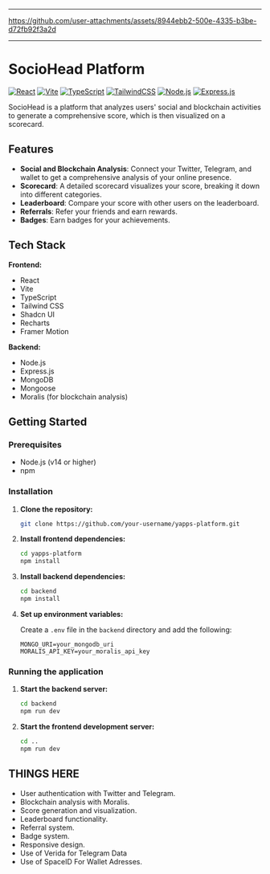 ----------------------------------------------------------------------------------


https://github.com/user-attachments/assets/8944ebb2-500e-4335-b3be-d72fb92f3a2d


---------------------------------------------------------------------------------
# SocioHead Platform

[![React](https://img.shields.io/badge/react-%2320232a.svg?style=for-the-badge&logo=react&logoColor=%2361DAFB)](https://reactjs.org/)
[![Vite](https://img.shields.io/badge/vite-%23646CFF.svg?style=for-the-badge&logo=vite&logoColor=white)](https://vitejs.dev/)
[![TypeScript](https://img.shields.io/badge/typescript-%23007ACC.svg?style=for-the-badge&logo=typescript&logoColor=white)](https://www.typescriptlang.org/)
[![TailwindCSS](https://img.shields.io/badge/tailwindcss-%2338B2AC.svg?style=for-the-badge&logo=tailwind-css&logoColor=white)](https://tailwindcss.com/)
[![Node.js](https://img.shields.io/badge/node.js-6DA55F?style=for-the-badge&logo=node.js&logoColor=white)](https://nodejs.org/)
[![Express.js](https://img.shields.io/badge/express.js-%23404d59.svg?style=for-the-badge&logo=express&logoColor=%2361DAFB)](https://expressjs.com/)

SocioHead is a platform that analyzes users' social and blockchain activities to generate a comprehensive score, which is then visualized on a scorecard.

## Features

- **Social and Blockchain Analysis**: Connect your Twitter, Telegram, and wallet to get a comprehensive analysis of your online presence.
- **Scorecard**: A detailed scorecard visualizes your score, breaking it down into different categories.
- **Leaderboard**: Compare your score with other users on the leaderboard.
- **Referrals**: Refer your friends and earn rewards.
- **Badges**: Earn badges for your achievements.

## Tech Stack

**Frontend:**

- React
- Vite
- TypeScript
- Tailwind CSS
- Shadcn UI
- Recharts
- Framer Motion

**Backend:**

- Node.js
- Express.js
- MongoDB
- Mongoose
- Moralis (for blockchain analysis)

## Getting Started

### Prerequisites

- Node.js (v14 or higher)
- npm

### Installation

1. **Clone the repository:**

   ```bash
   git clone https://github.com/your-username/yapps-platform.git
   ```

2. **Install frontend dependencies:**

   ```bash
   cd yapps-platform
   npm install
   ```

3. **Install backend dependencies:**

   ```bash
   cd backend
   npm install
   ```

4. **Set up environment variables:**

   Create a `.env` file in the `backend` directory and add the following:

   ```env
   MONGO_URI=your_mongodb_uri
   MORALIS_API_KEY=your_moralis_api_key
   ```

### Running the application

1. **Start the backend server:**

   ```bash
   cd backend
   npm run dev
   ```

2. **Start the frontend development server:**

   ```bash
   cd ..
   npm run dev
   ```
## THINGS HERE

- User authentication with Twitter and Telegram.
- Blockchain analysis with Moralis.
- Score generation and visualization.
- Leaderboard functionality.
- Referral system.
- Badge system.
- Responsive design.
- Use of Verida for Telegram Data
- Use of SpaceID For Wallet Adresses.

